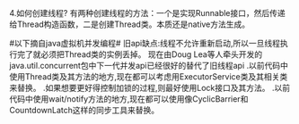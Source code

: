 4.如何创建线程?
有两种创建线程的方法：一个是实现Runnable接口，然后传递给Thread构造函数，二是创建Thread类。本质还是native方法生成。

#以下摘自java虚拟机并发编程#
旧api缺点:线程不允许重新启动,所以一旦线程执行完了就必须把Thread类的实例丢掉。
现在由Doug Lea等人牵头开发的java.util.concurrent包中下一代并发api已经很好的替代了旧线程api
.以前代码中使用Thread类及其方法的地方,现在都可以考虑用ExecutorService类及其相关类来替换。
.如果想要更好得控制加锁的过程,则最好使用Lock接口及其方法。
.以前代码中使用wait/notify方法的地方,现在都可以使用像CyclicBarrier和CountdownLatch这样的同步工具来替换。